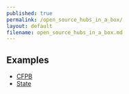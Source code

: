```yaml
---
published: true
permalink: /open_source_hubs_in_a_box/
layout: default
filename: open_source_hubs_in_a_box.md
---
```



## Examples
* [CFPB](http://cfpb.github.io/)
* [State](http://usstatedept.github.io/)
